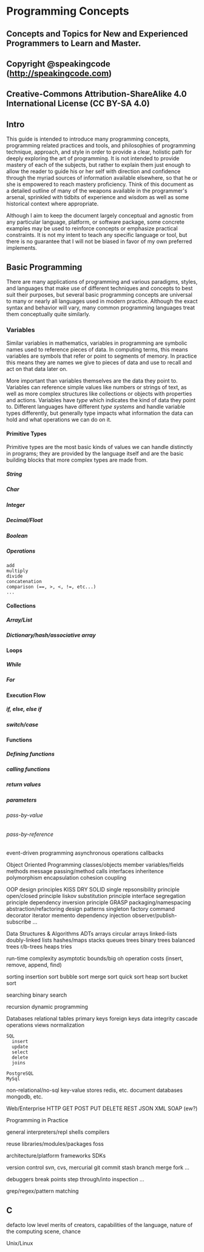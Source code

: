 Programming Concepts
====================
## Concepts and Topics for New and Experienced Programmers to Learn and Master.
## Copyright @speakingcode (http://speakingcode.com)
## Creative-Commons Attribution-ShareAlike 4.0 International License (CC BY-SA 4.0)

## Intro
This guide is intended to introduce many programming concepts, programming related practices and tools, and philosophies of programming technique, approach, and style in order to provide a clear, holistic path for deeply exploring the art of programming. It is not intended to provide mastery of each of the subjects, but rather to explain them just enough to allow the reader to guide his or her self with direction and confidence through the myriad sources of information available elsewhere, so that he or she is empowered to reach mastery proficiency. Think of this document as a detailed outline of many of the weapons available in the programmer's arsenal, sprinkled with tidbits of experience and wisdom as well as some historical context where appropriate.

Although I aim to keep the document largely conceptual and agnostic from any particular language, platform, or software package, some concrete examples may be used to reinforce concepts or emphasize practical constraints. It is not my intent to teach any specific language or tool, but there is no guarantee that I will not be biased in favor of my own preferred implements.


## Basic Programming

There are many applications of programming and various paradigms, styles, and languages that make use of different techniques and concepts to best suit their purposes, but several basic programming concepts are universal to many or nearly all languages used in modern practice. Although the exact syntax and behavior will vary, many common programming languages treat them conceptually quite similarly.

### Variables

Similar variables in mathematics, variables in programming are symbolic names used to reference pieces of data. In computing terms, this means variables are symbols that refer or point to segments of memory. In practice this means they are names we give to pieces of data and use to recall and act on that data later on.

More important than variables themselves are the data they point to. Variables can reference simple values like numbers or strings of text, as well as more complex structures like collections or objects with properties and actions. Variables have _type_ which indicates the kind of data they point to. Different languages have different _type systems_ and handle variable types differently, but generally type impacts what information the data can hold and what operations we can do on it.

#### Primitive Types
Primitive types are the most basic kinds of values we can handle distinctly in programs; they are provided by the language itself and are the basic building blocks that more complex types are made from. 

##### String

##### Char

##### Integer

##### Decimal/Float

##### Boolean

##### Operations
    add
    multiply
    divide
    concatenation
    comparison (==, >, <, !=, etc...)
    ...

#### Collections
##### Array/List
##### Dictionary/hash/associative array
  
#### Loops
##### While
##### For

#### Execution Flow
##### if, else, else if
##### switch/case

#### Functions
##### Defining functions
##### calling functions
##### return values
##### parameters
###### pass-by-value
###### pass-by-reference

  event-driven programming
    asynchronous operations
    callbacks


Object Oriented Programming
  classes/objects
  member variables/fields
  methods
  message passing/method calls
  interfaces
  inheritence
  polymorphism
  encapsulation
  cohesion
  coupling

  OOP design principles
    KISS
    DRY
    SOLID
      single repsonsibility principle
      open/closed principle
      liskov substitution principle
      interface segregation principle
      dependency inversion principle
    GRASP
    packaging/namespacing
    abstraction/refactoring
    design patterns
      singleton
      factory
      command
      decorator
      iterator
      memento
      dependency injection
      observer/publish-subscribe
      ...


Data Structures & Algorithms
  ADTs
  arrays
  circular arrays
  linked-lists
  doubly-linked lists
  hashes/maps
  stacks
  queues
  trees
  binary trees
  balanced trees
  r/b-trees
  heaps
  tries
  
  run-time complexity
    asymptotic bounds/big oh
    operation costs (insert, remove, append, find)
  
  sorting
    insertion sort
    bubble sort
    merge sort
    quick sort
    heap sort
    bucket sort
  
  searching
    binary search
  
  recursion
  dynamic programming

Databases
  relational
    tables
    primary keys
    foreign keys
    data integrity
    cascade operations
    views
    normalization

    SQL
      insert
      update
      select
      delete
      joins

    PostgreSQL
    MySql

  non-relational/no-sql
    key-value stores
      redis, etc.
    document databases
      mongodb, etc.
  
Web/Enterprise
  HTTP
    GET
    POST
    PUT
    DELETE
  REST
  JSON
  XML
  SOAP (ew?)

Programming in Practice

  general
    interpreters/repl shells
    compilers
    
  reuse
    libraries/modules/packages
foss
    
  architecture/platform
    frameworks
    SDKs

  version control
   svn, cvs, 
mercurial
    git
      commit
      stash
      branch
      merge
      fork
      ...

  debuggers
    break points
    step through/into
    inspection
    ...

  grep/regex/pattern matching

## C
defacto low level merits of creators, capabilities of the language, nature of the computing scene, chance

Unix/Linux

